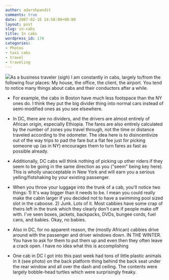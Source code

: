 ```yaml
---
author: adarshpandit
comments: true
date: 2007-02-16 14:58:00+00:00
layout: post
slug: in-cabs
title: In cabs
wordpress_id: 174
categories:
- Photos
- taxi cabs
- travel
- traveling
---
```


[![](http://activationenergy.files.wordpress.com/2007/02/img_5516.jpg?w=300)](http://activationenergy.files.wordpress.com/2007/02/img_5516.jpg)As a business traveler (sigh) I am constantly in cabs, largely to/from the following four places: My house, the office, the client, the airport. You tend to notice many things about cabs and their conductors after a while.



	
  * For example, the cabs in Boston have much less footspace than the NY ones do. I think they put the big divider thing into normal cars instead of semi-modified ones as you see elsewhere.

	
  * In DC, there are no dividers, and the drivers are almost entirely of African origin, especially Ethiopia. The fares are also entirely calculated by the number of zones you travel through, not the time or distance traveled according to the odometer. The idea here is to disincentivize out of the way trips to pad the fare but a flat fee just for picking someone up (as in NY) encourages them to turn fares as fast as possible already.

	
  * Additionally, DC cabs will think nothing of picking up other riders if they seem to be going in the same direction as you ("seem" being key here). This is wholly unacceptable in New York and will earn you a serious yelling/fistshaking by your existing passenger.

	
  * When you throw your luggage into the trunk of a cab, you'll notice two things: 1) It's way bigger than it needs to be. I mean you could really make the cabin larger if you decided not to have a swimming pool sized slot in the caboose. 2) Junk. Lots of it. Most cabbies have some crap of theirs left in the trunk which they clearly don't care if people make off with. I've seen boxes, jackets, backpacks, DVDs, bungee cords, fuel cans, and babies. Okay, no babies.

	
  * Also in DC, for no apparent reason, the (mostly African) cabbies drive around with the passenger and driver windows down. IN THE WINTER. You have to ask for them to put them up and even then they often leave a crack open. I have no idea what this is accomplishing

	
  * One cab in DC I got into this past week had tons of little plastic animals in it (see photo) on the back platform thing behind the back seat under the rear window and all over the dash and ceiling. The contents were largely bobble-head turtles which were surprisingly freaky.


